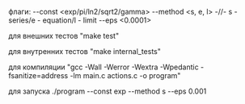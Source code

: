 флаги: 
--const <exp/pi/ln2/sqrt2/gamma>
--method <s, e, l>  -//-  s - series/e - equation/l - limit
--eps <0.0001>



для внешних тестов "make test"

для внутренних тестов "make internal_tests"

для компиляции "gcc -Wall -Werror -Wextra -Wpedantic -fsanitize=address -lm main.c actions.c -o program"

для запуска ./program --const exp --method s --eps 0.001
